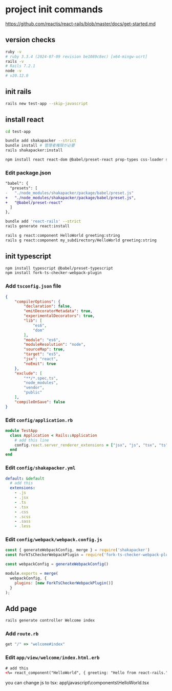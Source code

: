 # project init commands

<https://github.com/reactjs/react-rails/blob/master/docs/get-started.md>

## version checks

```sh
ruby -v
# ruby 3.3.4 (2024-07-09 revision be1089c8ec) [x64-mingw-ucrt]
rails -v
# Rails 7.2.1
node -v
# v20.12.0
```

## init rails

```sh
rails new test-app --skip-javascript
```

## install react

```sh
cd test-app

bundle add shakapacker --strict
bundle install # 管理者権限が必要
rails shakapacker:install

npm install react react-dom @babel/preset-react prop-types css-loader style-loader mini-css-extract-plugin css-minimizer-webpack-plugin
```

### Edit package.json

```diff
"babel": {
  "presets": [
-   "./node_modules/shakapacker/package/babel/preset.js"
+   "./node_modules/shakapacker/package/babel/preset.js",
+   "@babel/preset-react"
  ]
},
```

```sh
bundle add 'react-rails' --strict
rails generate react:install

rails g react:component HelloWorld greeting:string
rails g react:component my_subdirectory/HelloWorld greeting:string
```

## init typescript

```sh
npm install typescript @babel/preset-typescript
npm install fork-ts-checker-webpack-plugin
```

### Add `tsconfig.json` file

```json
{
    "compilerOptions": {
        "declaration": false,
        "emitDecoratorMetadata": true,
        "experimentalDecorators": true,
        "lib": [
            "es6",
            "dom"
        ],
        "module": "es6",
        "moduleResolution": "node",
        "sourceMap": true,
        "target": "es5",
        "jsx": "react",
        "noEmit": true
    },
    "exclude": [
        "**/*.spec.ts",
        "node_modules",
        "vendor",
        "public"
    ],
    "compileOnSave": false
}
```

### Edit `config/application.rb`

```rb
module TestApp
  class Application < Rails::Application
    # add this line
    config.react.server_renderer_extensions = ["jsx", "js", "tsx", "ts"]
  end
end

```

### Edit `config/shakapacker.yml`

```yml
default: &default
  # add this
  extensions:
    - .js
    - .jsx
    - .ts
    - .tsx
    - .css
    - .scss
    - .sass
    - .less

```

### Edit `config/webpack/webpack.config.js`

```js
const { generateWebpackConfig, merge } = require('shakapacker')
const ForkTsCheckerWebpackPlugin = require('fork-ts-checker-webpack-plugin');

const webpackConfig = generateWebpackConfig()

module.exports = merge(
  webpackConfig, {
    plugins: [new ForkTsCheckerWebpackPlugin()]
  }
);
```

## Add page

```sh
rails generate controller Welcome index
```

### Add `route.rb`

```rb
get "/" => "welcome#index"
```

### Edit `app/view/welcome/index.html.erb`

```html
# add this
<%= react_component("HelloWorld", { greeting: "Hello from react-rails.", info: { name: "react-rails" } }, { class: "hello-world" }) %>
```

you can change js to tsx: app\javascript\components\HelloWorld.tsx
